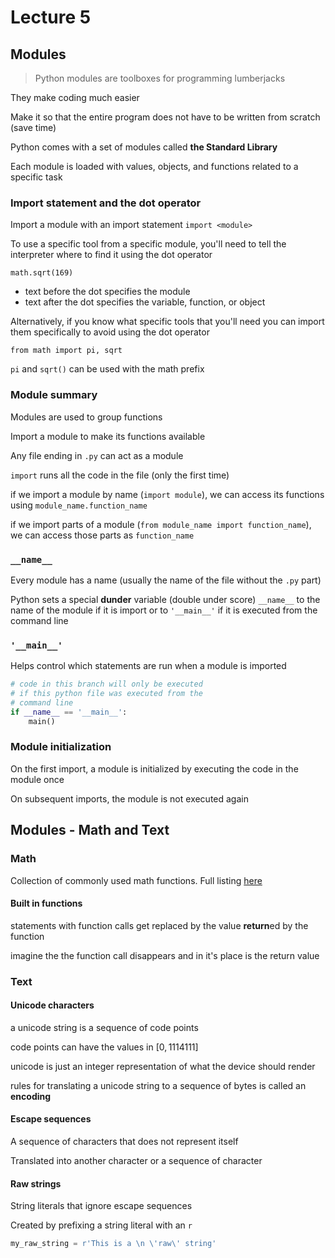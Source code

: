 # Lecture 5

## Modules

> Python modules are toolboxes for programming lumberjacks

They make coding much easier

Make it so that the entire program does not have to be written from scratch (save time)

Python comes with a set of modules called **the Standard Library**

Each module is loaded with values, objects, and functions related to a specific task

### Import statement and the dot operator

Import a module with an import statement `import <module>`

To use a specific tool from a specific module, you'll need to tell the interpreter where to find it using the dot operator

`math.sqrt(169)`

- text before the dot specifies the module
- text after the dot specifies the variable, function, or object

Alternatively, if you know what specific tools that you'll need you can import them specifically to avoid using the dot operator

`from math import pi, sqrt`

`pi` and `sqrt()` can be used with the math prefix

### Module summary

Modules are used to group functions

Import a module to make its functions available

Any file ending in `.py` can act as a module

`import` runs all the code in the file (only the first time)

if we import a module by name (`import module`), we can access its functions using `module_name.function_name`

if we import parts of a module (`from module_name import function_name`), we can access those parts as `function_name`

### `__name__`

Every module has a name (usually the name of the file without the `.py` part)

Python sets a special **dunder** variable (double under score) `__name__` to the name of the module if it is import or to `'__main__'` if it is executed from the command line

### `'__main__'`

Helps control which statements are run when a module is imported

```python
# code in this branch will only be executed
# if this python file was executed from the 
# command line
if __name__ == '__main__':
	main()
```

### Module initialization

On the first import, a module is initialized by executing the code in the module once

On subsequent imports, the module is not executed again

## Modules - Math and Text

### Math

Collection of commonly used math functions. Full listing [here](http://docs.python.org/3.3/library/math.html)

#### Built in functions

statements with function calls get replaced by the value **return**ed by the function

imagine the the function call disappears and in it's place is the return value

### Text

#### Unicode characters

a unicode string is a sequence of code points

code points can have the values in $[0, 1114111]$

unicode is just an integer representation of what the device should render

rules for translating a unicode string to a sequence of bytes is called an **encoding**

#### Escape sequences

A sequence of characters that does not represent itself

Translated into another character or a sequence of character

#### Raw strings

String literals that ignore escape sequences

Created by prefixing a string literal with an `r`

```python
my_raw_string = r'This is a \n \'raw\' string'
```

